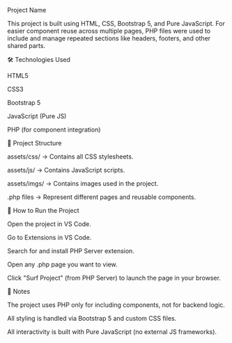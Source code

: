 Project Name

This project is built using HTML, CSS, Bootstrap 5, and Pure JavaScript.
For easier component reuse across multiple pages, PHP files were used to include and manage repeated sections like headers, footers, and other shared parts.

🛠 Technologies Used

HTML5

CSS3

Bootstrap 5

JavaScript (Pure JS)

PHP (for component integration)

📂 Project Structure

assets/css/ → Contains all CSS stylesheets.

assets/js/ → Contains JavaScript scripts.

assets/imgs/ → Contains images used in the project.

.php files → Represent different pages and reusable components.

🚀 How to Run the Project

Open the project in VS Code.

Go to Extensions in VS Code.

Search for and install PHP Server extension.

Open any .php page you want to view.

Click "Surf Project" (from PHP Server) to launch the page in your browser.

📌 Notes

The project uses PHP only for including components, not for backend logic.

All styling is handled via Bootstrap 5 and custom CSS files.

All interactivity is built with Pure JavaScript (no external JS frameworks).

